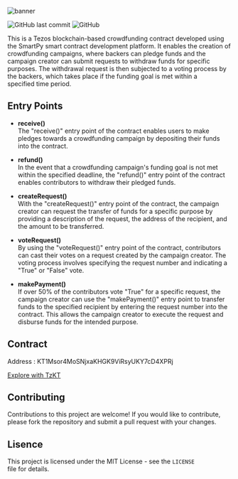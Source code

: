 ![banner](https://user-images.githubusercontent.com/85495019/220703960-bb7221c2-abd8-4e68-8c97-9177d1427197.png)

![GitHub last commit](https://img.shields.io/github/last-commit/vinayakj592/CrowdFunding)   ![GitHub](https://img.shields.io/github/license/vinayakj592/crowdFunding)

This is a Tezos blockchain-based crowdfunding contract developed using the SmartPy smart contract development platform. It enables the creation of crowdfunding campaigns, where backers can pledge funds and the campaign creator can submit requests to withdraw funds for specific purposes. The withdrawal request is then subjected to a voting process by the backers, which takes place if the funding goal is met within a specified time period.

## Entry Points

 - **receive()**\
 The "receive()" entry point of the contract enables users to make pledges towards a crowdfunding campaign by depositing their funds into the contract.
 
 - **refund()**\
In the event that a crowdfunding campaign's funding goal is not met within the specified deadline, the "refund()" entry point of the contract enables contributors to    withdraw their pledged funds.

- **createRequest()**\
With the "createRequest()" entry point of the contract, the campaign creator can request the transfer of funds for a specific purpose by providing a description of the request, the address of the recipient, and the amount to be transferred.

- **voteRequest()**\
By using the "voteRequest()" entry point of the contract, contributors can cast their votes on a request created by the campaign creator. The voting process involves specifying the request number and indicating a "True" or "False" vote.

- **makePayment()**\
If over 50% of the contributors vote "True" for a specific request, the campaign creator can use the "makePayment()" entry point to transfer funds to the specified recipient by entering the request number into the contract. This allows the campaign creator to execute the request and disburse funds for the intended purpose.

## Contract

Address : KT1Msor4MoSNjxaKHGK9ViRsyUKY7cD4XPRj

[Explore with TzKT](https://ghostnet.tzkt.io/KT1Msor4MoSNjxaKHGK9ViRsyUKY7cD4XPRj/operations/)

## Contributing

Contributions to this project are welcome! If you would like to contribute, please fork the repository and submit a pull request with your changes.

## Lisence

This project is licensed under the MIT License - see the `LICENSE` file for details.
